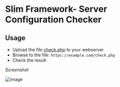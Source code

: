 # Slim Framework- Server Configuration Checker

## Usage

* Upload the file [check.php](https://gist.githubusercontent.com/odan/7fda1e4129cfd4a491ded5651fc32096/raw/f4e9fd1f2ff1f014a6482831941a6aa34d9d1219/check.php) to your webserver
* Browse to the file: `https://example.com/check.php`
* Check the result

*Screenshot*

![image](https://user-images.githubusercontent.com/781074/126035388-65e3cb92-3b81-4d73-a657-bd20a08feea8.png)